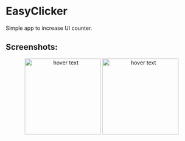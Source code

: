 # EasyClicker
Simple app to increase UI counter.
## Screenshots:
<p align="center">
<img src="https://sun9-44.userapi.com/impg/h1ryk2gjHxbkmZ-nuziDAEa4oJzENGWgJblr7A/auPn5YwVsNk.jpg?size=996x2160&quality=95&sign=c3e0de28e89073b6480edea3ef44bf7a&type=album" width="200" title="hover text">
<img src="https://sun9-31.userapi.com/impg/TR4puQ4FLBAQxRSJjY2xnNF8jrVXPjDqPGy1ZQ/iePJL4lbYiI.jpg?size=996x2160&quality=95&sign=b22bf0883b39d0b33a64a78f8486d81b&type=album" width="200" title="hover text">
